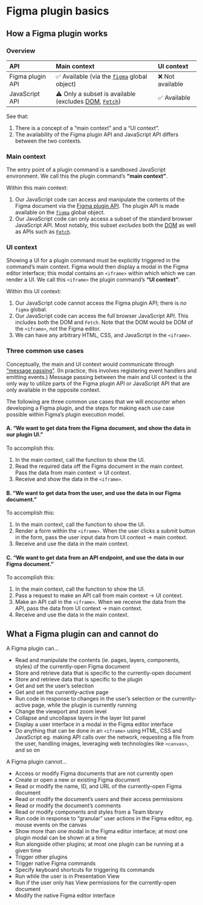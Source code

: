 # Figma plugin basics

## How a Figma plugin works

### Overview

API | Main context | UI context
:--|:--|:--
Figma plugin API | :white_check_mark: Available (via the [`figma`](https://figma.com/plugin-docs/api/figma/) global object) | :x: Not available
JavaScript API | :warning: Only a subset is available (excludes [DOM](https://developer.mozilla.org/en-US/docs/Web/API/Document_Object_Model), [`Fetch`](https://developer.mozilla.org/en-US/docs/Web/API/Fetch_API)) | :white_check_mark: Available

See that:

1. There is a concept of a “main context” and a “UI context”.
2. The availability of the Figma plugin API and JavaScript API differs between the two contexts.

### Main context

The entry point of a plugin command is a sandboxed JavaScript environment. We call this the plugin command’s **“main context”**.

Within this main context:

1. Our JavaScript code can access and manipulate the contents of the Figma document via the [Figma plugin API](https://figma.com/plugin-docs/api/api-overview/). The plugin API is made available on the [`figma`](https://figma.com/plugin-docs/api/figma/) global object.
2. Our JavaScript code can only access a subset of the standard browser JavaScript API. Most notably, this subset *excludes* both the [DOM](https://developer.mozilla.org/en-US/docs/Web/API/Document_Object_Model) as well as APIs such as [`Fetch`](https://developer.mozilla.org/en-US/docs/Web/API/Fetch_API).

### UI context

Showing a UI for a plugin command must be explicitly triggered in the command’s main context. Figma would then display a modal in the Figma editor interface; this modal contains an `<iframe>` within which which we can render a UI. We call this `<iframe>` the plugin command’s **“UI context”**.

Within this UI context:

1. Our JavaScript code cannot access the Figma plugin API; there is *no* `figma` global.
2. Our JavaScript code can access the full browser JavaScript API. This includes both the DOM and `Fetch`. Note that the DOM would be DOM of the `<iframe>`, *not* the Figma editor.
3. We can have any arbitrary HTML, CSS, and JavaScript in the `<iframe>`.

### Three common use cases

Conceptually, the main and UI context would communicate through [“message passing”](https://figma.com/plugin-docs/how-plugins-run/). (In practice, this involves registering event handlers and emitting events.) Message passing between the main and UI context is the only way to utilize parts of the Figma plugin API or JavaScript API that are only available in the opposite context.

The following are three common use cases that we will encounter when developing a Figma plugin, and the steps for making each use case possible within Figma’s plugin execution model.

#### A. “We want to get data from the Figma document, and show the data in our plugin UI.”

To accomplish this:

1. In the main context, call the function to show the UI.
2. Read the required data off the Figma document in the main context. Pass the data from main context → UI context.
3. Receive and show the data in the `<iframe>`.

#### B. “We want to get data from the user, and use the data in our Figma document.”

To accomplish this:

1. In the main context, call the function to show the UI.
2. Render a form within the `<iframe>`. When the user clicks a submit button in the form, pass the user input data from UI context → main context.
3. Receive and use the data in the main context.

#### C. “We want to get data from an API endpoint, and use the data in our Figma document.”

To accomplish this:

1. In the main context, call the function to show the UI.
2. Pass a request to make an API call from main context → UI context.
3. Make an API call in the `<iframe>`. When we receive the data from the API, pass the data from UI context → main context.
4. Receive and use the data in the main context.

## What a Figma plugin can and cannot do

A Figma plugin can…

- Read and manipulate the contents (ie. pages, layers, components, styles) of the currently-open Figma document
- Store and retrieve data that is specific to the currently-open document
- Store and retrieve data that is specific to the plugin
- Get and set the user’s selection
- Get and set the currently-active page
- Run code in response to changes in the user’s selection or the currently-active page, while the plugin is currently running
- Change the viewport and zoom level
- Collapse and uncollapse layers in the layer list panel
- Display a user interface in a modal in the Figma editor interface
- Do anything that can be done in an `<iframe>` using HTML, CSS and JavaScript eg. making API calls over the network, requesting a file from the user, handling images, leveraging web technologies like `<canvas>`, and so on

A Figma plugin cannot…

- Access or modify Figma documents that are not currently open
- Create or open a new or existing Figma document
- Read or modify the name, ID, and URL of the currently-open Figma document
- Read or modify the document’s users and their access permissions
- Read or modify the document’s comments
- Read or modify components and styles from a Team library
- Run code in response to “granular” user actions in the Figma editor, eg. mouse events on the canvas
- Show more than one modal in the Figma editor interface; at most one plugin modal can be shown at a time
- Run alongside other plugins; at most one plugin can be running at a given time
- Trigger other plugins
- Trigger native Figma commands
- Specify keyboard shortcuts for triggering its commands
- Run while the user is in Presentation View
- Run if the user only has View permissions for the currently-open document
- Modify the native Figma editor interface
